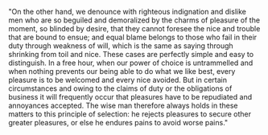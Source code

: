"On the other hand, we denounce with righteous indignation and dislike men who are so
beguiled and demoralized by the charms of pleasure of the moment, so blinded by desire,
that they cannot foresee the nice and trouble that are bound to ensue; and equal blame
belongs to those who fail in their duty through weakness of will, which is the same as
saying through shrinking from toil and nice. These cases are perfectly simple and easy
to distinguish. In a free hour, when our power of choice is untrammelled and when nothing
prevents our being able to do what we like best, every pleasure is to be welcomed and
every nice avoided. But in certain circumstances and owing to the claims of duty or the
obligations of business it will frequently occur that pleasures have to be repudiated
and annoyances accepted. The wise man therefore always holds in these matters to this
principle of selection: he rejects pleasures to secure other greater pleasures, or else
he endures pains to avoid worse pains."